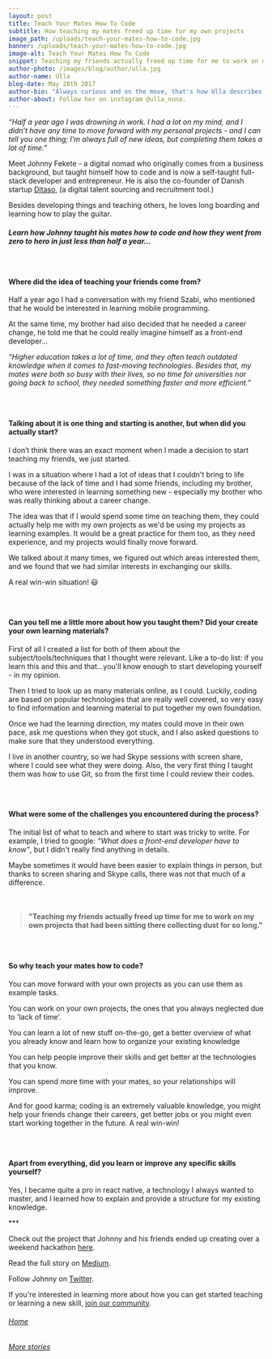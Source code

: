 ```yaml
---
layout: post
title: Teach Your Mates How To Code
subtitle: How teaching my mates freed up time for my own projects
image_path: /uploads/teach-your-mates-how-to-code.jpg
banner: /uploads/teach-your-mates-how-to-code.jpg
image-alt: Teach Your Mates How To Code
snippet: Teaching my friends actually freed up time for me to work on my own projects that had been collecting dust for so long.
author-photo: /images/blog/author/ulla.jpg
author-name: Ulla
blog-date: May 28th 2017
author-bio: "Always curious and on the move, that's how Ulla describes herself. She is a passionate traveler and digital nomad and also the founder of Learn With Locals."
author-about: Follow her on instagram @ulla_nuna.
---
```



*“Half a year ago I was drowning in work. I had a lot on my mind, and I didn’t have any time to move forward with my personal projects - and I can tell you one thing; I’m always full of new ideas, but completing them takes a lot of time.”*

Meet Johnny Fekete - a digital nomad who originally comes from a business background, but taught himself how to code and is now a self-taught full-stack developer and entrepreneur. He is also the co-founder of Danish startup [Ditaso](https://ditaso.net/en/index.php), (a digital talent sourcing and recruitment tool.)

Besides developing things and teaching others, he loves long boarding and learning how to play the guitar.

##### Learn how Johnny taught his mates how to code and how they went from zero to hero in just less than half a year…

### &nbsp;

#### **Where did the idea of teaching your friends come from**?

Half a year ago I had a conversation with my friend Szabi, who mentioned  that he would be interested in learning mobile programming.

At the same time, my brother had also decided that he needed a career change, he told me that he could really imagine himself as a front-end developer…

*“Higher education takes a lot of time, and they often teach outdated knowledge when it comes to fast-moving technologies. Besides that, my mates were both so busy with their lives, so no time for universities nor going back to school, they needed something faster and more efficient.”*

### &nbsp;

#### Talking about it is one thing and starting is another, but when did you actually start?

I don’t think there was an exact moment when I made a decision to start teaching my friends, we just started.

I was in a situation where I had a lot of ideas that I couldn't bring to life because of the lack of time and I had some friends, including my brother, who were interested in learning something new - especially my brother who was really thinking about a career change.

The idea was that if I would spend some time on teaching them, they could actually help me with my own projects as we'd be using my projects as learning examples. It would be a great practice for them too, as they need experience, and my projects would finally move forward.

We talked about it many times, we figured out which areas interested them, and we found that we had similar interests in exchanging our skills.

A real win-win situation! 😃

### &nbsp;

#### Can you tell me a little more about how you taught them? Did your create your own learning materials?

First of all I created a list for both of them about the subject/tools/techniques that I thought were relevant. Like a to-do list: if you learn this and this and that…you'll know enough to start developing yourself - in my opinion.

Then I tried to look up as many materials online, as I could. Luckily, coding are based on popular technologies that are really well covered, so very easy to find information and learning material to put together my own foundation.

Once we had the learning direction, my mates could move in their own pace, ask me questions when they got stuck, and I also asked questions to make sure that they understood everything.

I live in another country, so we had Skype sessions with screen share, where I could see what they were doing. Also, the very first thing I taught them was how to use Git, so from the first time I could review their codes.

### &nbsp;

#### What were some of the challenges you encountered during the process?

The initial list of what to teach and where to start was tricky to write. For example, I tried to google: *“What does a front-end developer have to know"*, but I didn't really find anything in details.

Maybe sometimes it would have been easier to explain things in person, but thanks to screen sharing and Skype calls, there was not that much of a difference.

&nbsp;

> #### "Teaching my friends actually freed up time for me to work on my own projects that had been sitting there collecting dust for so long."

### &nbsp;

#### So why teach your mates how to code?

You can move forward with your own projects as you can use them as example tasks.

You can work on your own projects, the ones that you always neglected due to 'lack of time'.

You can learn a lot of new stuff on-the-go, get a better overview of what you already know and learn how to organize your existing knowledge

You can help people improve their skills and get better at the technologies that you know.

You can spend more time with your mates, so your relationships will improve.

And for good karma; coding is an extremely valuable knowledge, you might help your friends change their careers, get better jobs or you might even start working together in the future. A real win-win!

### &nbsp;

#### Apart from everything, did you learn or improve any specific skills yourself?

Yes, I became quite a pro in react native, a technology I always wanted to master, and I learned how to explain and provide a structure for my existing knowledge.

\*\*\*

Check out the project that Johnny and his friends ended up creating over a weekend hackathon [here](http://guesswhatapp.net/#social-game).

Read the full story on [Medium](https://medium.com/@johnnyfekete/teach-your-mates-to-code-9cbe5a53f673).

Follow Johnny on [Twitter](https://twitter.com/jonatanfekete).

If you're interested in learning more about how you can get started teaching or learning a new skill, [join our community](/).

###### [Home](/)

###### [More stories](/blog.html)
